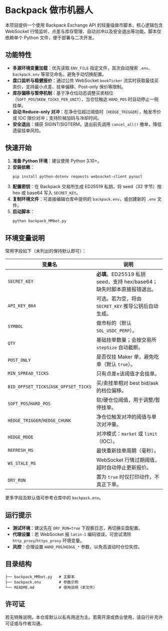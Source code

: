 # Backpack 做市机器人

本项目提供一个使用 Backpack Exchange API 的轻量级做市脚本，核心逻辑包含 WebSocket 行情监听、点差与库存管理、自动对冲以及安全退出等功能。脚本仅依赖单个 Python 文件，便于部署与二次开发。

## 功能特性
- **多源环境变量加载**：优先读取 `ENV_FILE` 指定文件，其次自动搜索 `.env`、`backpack.env` 等常见命名，避免手动切换配置。
- **盘口监听与稳健报价**：通过公共 WebSocket `bookTicker` 流实时获取最佳买卖价，支持最小点差、挂单偏移、Post-only 保价等限制。
- **库存偏移与暂停机制**：基于净仓位动态调整买卖档位（`SOFT_POS`/`SKEW_TICKS_PER_UNIT`），当仓位触达 `HARD_POS` 时自动停止一侧挂单。
- **自动 Reduce-only 对冲**：在净仓位超过阈值时（`HEDGE_TRIGGER`），触发市价或 IOC 限价对冲；支持阶梯加码与冷却时间。
- **安全退出**：捕获 SIGINT/SIGTERM，退出前先调用 `cancel_all()` 撤单，降低遗留挂单风险。

## 快速开始
1. **准备 Python 环境**：建议使用 Python 3.10+。
2. **安装依赖**：
   ```bash
   pip install python-dotenv requests websocket-client pynacl
   ```
3. **配置密钥**：在 Backpack 交易所生成 ED25519 私钥，将 seed（32 字节）按 hex 或 base64 写入 `SECRET_KEY`。
4. **复制环境文件**：可直接编辑仓库中提供的 `backpack.env`，或创建新的 `.env` 文件。
5. **启动脚本**：
   ```bash
   python backpack_MMbot.py
   ```

## 环境变量说明
常用字段如下（未列出的保持默认即可）：

| 变量名 | 说明 |
| --- | --- |
| `SECRET_KEY` | **必填**。ED25519 私钥 seed，支持 hex/base64；缺失时脚本直接报错退出。 |
| `API_KEY_B64` | 可选。若为空，将由 `SECRET_KEY` 推导公钥后自动生成。 |
| `SYMBOL` | 做市标的（默认 `SOL_USDC_PERP`）。 |
| `QTY` | 基础挂单数量；会按交易所 `stepSize` 自动截断。 |
| `POST_ONLY` | 是否仅挂 Maker 单，避免吃单（默认 `true`）。 |
| `MIN_SPREAD_TICKS` | 只有点差≥该阈值才会挂单。 |
| `BID_OFFSET_TICKS`/`ASK_OFFSET_TICKS` | 买/卖挂单相对 best bid/ask 的档位偏移。 |
| `SOFT_POS`/`HARD_POS` | 软/硬仓位阈值，用于调整/暂停挂单。 |
| `HEDGE_TRIGGER`/`HEDGE_CHUNK` | 净仓位触发对冲的阈值与单次对冲量。 |
| `HEDGE_MODE` | 对冲模式：`market` 或 `limit`（IOC）。 |
| `REFRESH_MS` | 最快重新挂单周期（毫秒）。 |
| `WS_STALE_MS` | WebSocket 行情过期阈值，超时自动停止更新报价。 |
| `DRY_RUN` | 置为 `true` 时仅打印动作，不真正下单。 |

更多字段及默认值可参考仓库中的 `backpack.env`。

## 运行提示
- **测试环境**：建议先在 `DRY_RUN=true` 下观察日志，再切换实盘配置。
- **代理设置**：若 WebSocket 报 `latin-1` 编码错误，可尝试清除 `http_proxy`/`https_proxy` 环境变量。
- **风控**：合理设置 `HARD_POS`/`HEDGE_*` 参数，以免高波动时仓位失控。

## 目录结构
```
├── backpack_MMbot.py   # 主脚本
├── backpack.env        # 参数示例
└── README.md           # 使用说明（本文件）
```

## 许可证
若无特殊说明，本仓库默认以私有用途为主。若需开源或商业使用，请自行补充许可证或与作者沟通。
